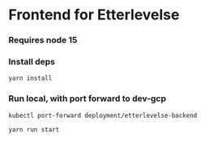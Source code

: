 # Frontend for Etterlevelse

### Requires node 15

### Install deps
`yarn install`

### Run local, with port forward to dev-gcp
`kubectl port-forward deployment/etterlevelse-backend`

`yarn run start`